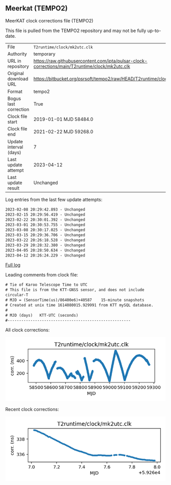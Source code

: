 
## Meerkat (TEMPO2)

MeerKAT clock corrections file (TEMPO2)

This file is pulled from the TEMPO2 repository and may not be fully
up-to-date.

|     |     |
|:--- |:--- |
| File | `T2runtime/clock/mk2utc.clk` |
| Authority | temporary |
| URL in repository | <https://raw.githubusercontent.com/ipta/pulsar-clock-corrections/main/T2runtime/clock/mk2utc.clk> |
| Original download URL | <https://bitbucket.org/psrsoft/tempo2/raw/HEAD/T2runtime/clock/mk2utc.clk> |
| Format | tempo2 |
| Bogus last correction | True |
| Clock file start | 2019-01-01 MJD 58484.0 |
| Clock file end | 2021-02-22 MJD 59268.0 |
| Update interval (days) | 7 |
| Last update attempt | 2023-04-12 |
| Last update result | Unchanged |

Log entries from the last few update attempts:
```
2023-02-08 20:29:42.893 - Unchanged
2023-02-15 20:29:56.419 - Unchanged
2023-02-22 20:30:01.392 - Unchanged
2023-03-01 20:30:53.755 - Unchanged
2023-03-08 20:30:17.025 - Unchanged
2023-03-15 20:29:36.706 - Unchanged
2023-03-22 20:26:18.528 - Unchanged
2023-03-29 20:28:32.380 - Unchanged
2023-04-05 20:28:50.634 - Unchanged
2023-04-12 20:26:24.229 - Unchanged
```
[Full log](https://raw.githubusercontent.com/ipta/pulsar-clock-corrections/main/log/T2runtime/clock/mk2utc.clk.log)

Leading comments from clock file:

    # Tie of Karoo Telescope Time to UTC
    # This file is from the KTT-GNSS sensor, and does not include circular-T
    # MJD = (SensorTime(us)/86400e6)+40587    15-minute snapshots
    # Created at unix time 1614080015.929991 from KTT mySQL database.
    #
    # MJD (days)   KTT-UTC (seconds)
    #------------------------------------------------------



All clock corrections:

![plot of all clock corrections](mk2utc.clk.png "All corrections")

Recent clock corrections:

![plot of recent clock corrections](mk2utc.clk.short.png "Recent corrections")

